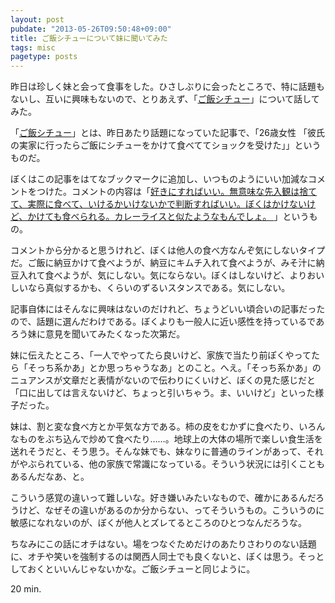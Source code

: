 ```yaml
---
layout: post
pubdate: "2013-05-26T09:50:48+09:00"
title: ご飯シチューについて妹に聞いてみた
tags: misc
pagetype: posts
---
```

昨日は珍しく妹と会って食事をした。ひさしぶりに会ったところで、特に話題もないし、互いに興味もないので、とりあえず、「[ご飯シチュー][gohan]」について話してみた。

「[ご飯シチュー][gohan]」とは、昨日あたり話題になっていた記事で、「26歳女性 「彼氏の実家に行ったらご飯にシチューをかけて食べててショックを受けた」」というものだ。

ぼくはこの記事をはてなブックマークに追加し、いつものようにいい加減なコメントをつけた。コメントの内容は「[好きにすればいい。無意味な先入観は捨てて、実際に食べて、いけるかいけないかで判断すればいい。ぼくはかけないけど、かけても食べられる。カレーライスと似たようなもんでしょ。 ][hateb]」というもの。

コメントから分かると思うけれど、ぼくは他人の食べ方なんぞ気にしないタイプだ。ご飯に納豆かけて食べようが、納豆にキムチ入れて食べようが、みそ汁に納豆入れて食べようが、気にしない。気にならない。ぼくはしないけど、よりおいしいなら真似するかも、くらいのずるいスタンスである。気にしない。

記事自体にはそんなに興味はないのだけれど、ちょうどいい頃合いの記事だったので、話題に選んだわけである。ぼくよりも一般人に近い感性を持っているであろう妹に意見を聞いてみたくなった次第だ。

妹に伝えたところ、「一人でやってたら良いけど、家族で当たり前ぽくやってたら「そっち系かあ」とか思っちゃうなあ」とのこと。へえ。「そっち系かあ」のニュアンスが文章だと表情がないので伝わりにくいけど、ぼくの見た感じだと「口に出しては言えないけど、ちょっと引いちゃう。ま、いいけど」といった様子だった。

妹は、割と変な食べ方とか平気な方である。柿の皮をむかずに食べたり、いろんなものをぶち込んで炒めて食べたり……。地球上の大体の場所で楽しい食生活を送れそうだと、そう思う。そんな妹でも、妹なりに普通のラインがあって、それがやぶられている、他の家族で常識になっている。そういう状況には引くこともあるんだなあ、と。

こういう感覚の違いって難しいな。好き嫌いみたいなもので、確かにあるんだろうけど、なぜその違いがあるのか分からない、ってそういうもの。こういうのに敏感になれないのが、ぼくが他人とズレてるところのひとつなんだろうな。

ちなみにこの話にオチはない。場をつなぐためだけのあたりさわりのない話題に、オチや笑いを強制するのは関西人同士でも良くないと、ぼくは思う。そっとしておくといいんじゃないかな。ご飯シチューと同じように。

20 min.

[gohan]: http://blog.livedoor.jp/dqnplus/archives/1762597.html
[hateb]: http://b.hatena.ne.jp/bouzuya/20130525#bookmark-147124950

